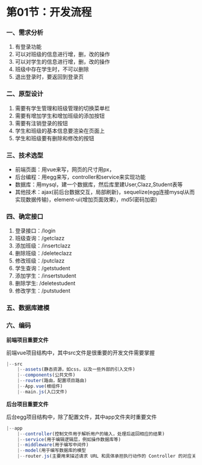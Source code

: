 # 第01节：开发流程

### 一、需求分析

1. 有登录功能
2. 可以对班级的信息进行增，删，改的操作
3. 可以对学生的信息进行增，删，改的操作
4. 班级中存在学生时，不可以删除
5. 退出登录时，要返回到登录页

### 二、原型设计

1. 需要有学生管理和班级管理的切换菜单栏
2. 需要有增加学生和增加班级的添加按钮
3. 需要有注销登录的按钮
4. 学生和班级的基本信息要渲染在页面上
5. 学生和班级要有删除和修改的按钮

### 三、技术选型

* 前端页面：用vue来写，网页的尺寸用px，
* 后台编程：用egg来写，controller和service来实现功能
* 数据库：用mysql，建一个数据库，然后库里建User,Clazz,Student表等
* 其他技术：ajax(前后台数据交互，局部刷新)，sequelize(egg连接mysql从而实现数据传输)，element-ui(增加页面效果)，md5(密码加密)

### 四、确定接口

1. 登录接口：/login
2. 班级查询：/getclazz
3. 添加班级：/insertclazz
4. 删除班级：/deleteclazz
5. 修改班级：/putclazz
6. 学生查询：/getstudent
7. 添加学生：/insertstudent
8. 删除学生:   /deletestudent
9. 修改学生：/putstudent

### 五、数据库建模

### 六、编码

**前端项目重要文件**

前端vue项目结构中，其中src文件是很重要的开发文件需要掌握

```js
|--src
    |--assets(静态资源，如css，以及一些外部的引入文件)
    |--components(公共文件)
    |--router(路由，配置项目路由)
    |--App.vue(根组件)
    |--main.js(入口文件)
```

**后台项目重要文件**

后台egg项目结构中，除了配置文件，其中app文件夹时重要文件

```js
|--app
    |--controller(控制文件用于解析用户的输入，处理后返回相应的结果)
    |--service(用于编辑逻辑层，例如操作数据库等)
    |--middleware(用于编写中间件)
    |--model(用于编写数据库的模型
    |--router.js(主要用来描述请求 URL 和具体承担执行动作的 Controller 的对应关系， 框架约定了 app/router.js 文件用于统一所有路由规则。)
```

